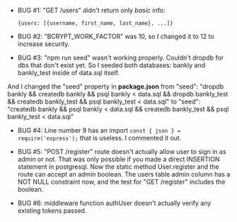 - BUG #1: "GET /users" didn't return only *basic* info: 
    ```
    {users: [{username, first_name, last_name}, ...]} 
    ```
- BUG #2: "BCRYPT_WORK_FACTOR" was 10, so I changed it to 12 to increase security. 

- BUG #3: "npm run seed" wasn't working properly. Couldn't dropdb for dbs that don't exist yet. So I seeded both databases: bankly and bankly_test inside of data.sql itself.

And I changed the "seed" property in **package.json** from 
"seed": "dropdb bankly && createdb bankly && psql bankly < data.sql && dropdb bankly_test && createdb bankly_test && psql bankly_test < data.sql"
to 
"seed": "createdb bankly && psql bankly < data.sql && createdb bankly_test && psql bankly_test < data.sql"

- BUG #4: Line number 9 has an import ```const { json } = require('express');``` that is useless. I commented it out.

- BUG #5: "POST /register" route doesn't actually allow user to sign in as admin or not. That was only possible if you made a direct INSERTION statement in postgresql. 
Now the static method User.register and the route can accept an admin boolean. The users table admin column has a NOT NULL constraint now, and the test for "GET /register" includes the boolean.  

- BUG #6: middleware function authUser doesn't actually verify any existing tokens passed. 